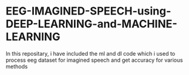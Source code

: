 # EEG-IMAGINED-SPEECH-using-DEEP-LEARNING-and-MACHINE-LEARNING
In this repositary, i have included the ml and dl code which i used to process eeg dataset for imagined speech and get accuracy for various methods
